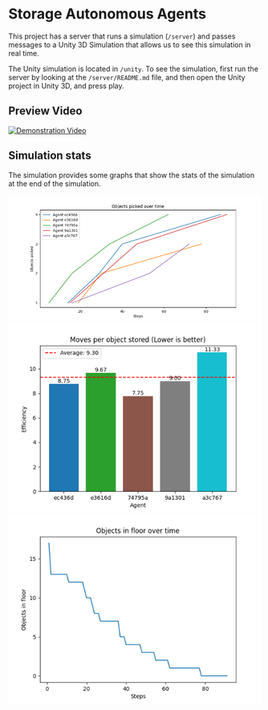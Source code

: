 # Storage Autonomous Agents

This project has a server that runs a simulation (`/server`) and
passes messages to a Unity 3D Simulation that allows us to see this
simulation in real time.

The Unity simulation is located in `/unity`. To see the simulation,
first run the server by looking at the `/server/README.md` file, and
then open the Unity project in Unity 3D, and press play.

## Preview Video

[![Demonstration Video](https://img.youtube.com/vi/3YjkyaQj9vQ/0.jpg)](https://www.youtube.com/watch?v=3YjkyaQj9vQ)

## Simulation stats

The simulation provides some graphs that show the stats of the simulation
at the end of the simulation.

![Agent Stats](/agent_stats.png)
![Agent Efficiency Stats](/agent_efficiency.png)
![Global Stats](/global_stats.png)
